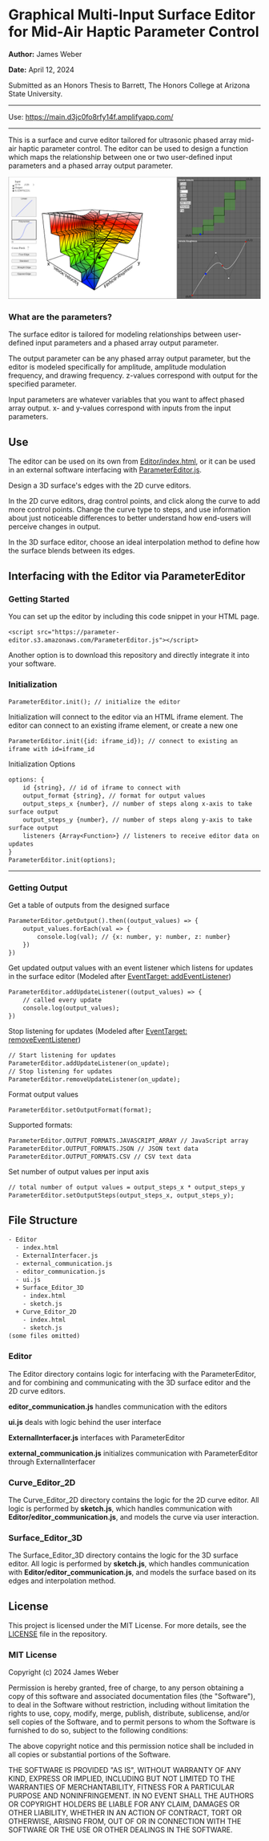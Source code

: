 # Graphical Multi-Input Surface Editor for Mid-Air Haptic Parameter Control


**Author:** James Weber

**Date:** April 12, 2024

Submitted as an Honors Thesis to Barrett, The Honors College at Arizona State University.

-------------------------------------------------

<!-- Paper: <https://keep.lib.asu.edu/items/paper-number> -->

Use: <https://main.d3jc0fo8rfy14f.amplifyapp.com/>

-------------------------------------------------

This is a surface and curve editor tailored for ultrasonic phased array mid-air haptic parameter control. The editor can be used to design a function which maps the relationship between one or two user-defined input parameters and a phased array output parameter.

![Screenshot of surface editor, with edge along the x-axis labeled "Vehicle Velocity" and being defined by 2D curve editor (top right) using just noticeable difference ranges to make non-linear steps. Edge along y-axis labeled "Vehicle Roughness" and is defined by 2D curve editor (bottom right) using a smooth curve ](images/Example-Image.png)

### What are the parameters?
The surface editor is tailored for modeling relationships between user-defined input parameters and a phased array output parameter.

The output parameter can be any phased array output parameter, but the editor is modeled specifically for amplitude, amplitude modulation frequency, and drawing frequency. z-values correspond with output for the specified parameter.

Input parameters are whatever variables that you want to affect phased array output. x- and y-values correspond with inputs from the input parameters.

## Use
The editor can be used on its own from [Editor/index.html](Editor/index.html), or it can be used in an external software interfacing with [ParameterEditor.js](ParameterEditor.js).

Design a 3D surface's edges with the 2D curve editors. 

In the 2D curve editors, drag control points, and click along the curve to add more control points. Change the curve type to steps, and use information about just noticeable differences to better understand how end-users will perceive changes in output.

In the 3D surface editor, choose an ideal interpolation method to define how the surface blends between its edges.

## Interfacing with the Editor via ParameterEditor

### Getting Started

You can set up the editor by including this code snippet in your HTML page.

```
<script src="https://parameter-editor.s3.amazonaws.com/ParameterEditor.js"></script>
```

Another option is to download this repository and directly integrate it into your software.


### Initialization

```
ParameterEditor.init(); // initialize the editor
```

Initialization will connect to the editor via an HTML iframe element. The editor can connect to an existing iframe element, or create a new one

```
ParameterEditor.init({id: iframe_id}); // connect to existing an iframe with id=iframe_id
```

Initialization Options
```
options: {
    id {string}, // id of iframe to connect with
    output_format {string}, // format for output values
    output_steps_x {number}, // number of steps along x-axis to take surface output 
    output_steps_y {number}, // number of steps along y-axis to take surface output 
    listeners {Array<Function>} // listeners to receive editor data on updates
}
ParameterEditor.init(options);
```

---------------------

### Getting Output

Get a table of outputs from the designed surface
```
ParameterEditor.getOutput().then((output_values) => {
    output_values.forEach(val => {
        console.log(val); // {x: number, y: number, z: number}
    })
})
```

Get updated output values with an event listener which listens for updates in the surface editor (Modeled after [EventTarget: addEventListener](https://developer.mozilla.org/en-US/docs/Web/API/EventTarget/addEventListener))
```
ParameterEditor.addUpdateListener((output_values) => {
    // called every update
    console.log(output_values);
})
```

Stop listening for updates (Modeled after [EventTarget: removeEventListener](https://developer.mozilla.org/en-US/docs/Web/API/EventTarget/removeEventListener))
```
// Start listening for updates
ParameterEditor.addUpdateListener(on_update);
// Stop listening for updates
ParameterEditor.removeUpdateListener(on_update);
```

Format output values
```
ParameterEditor.setOutputFormat(format);
```
Supported formats:
```
ParameterEditor.OUTPUT_FORMATS.JAVASCRIPT_ARRAY // JavaScript array
ParameterEditor.OUTPUT_FORMATS.JSON // JSON text data
ParameterEditor.OUTPUT_FORMATS.CSV // CSV text data
```

Set number of output values per input axis
```
// total number of output values = output_steps_x * output_steps_y
ParameterEditor.setOutputSteps(output_steps_x, output_steps_y);
```

## File Structure
```
- Editor
  - index.html
  - ExternalInterfacer.js
  - external_communication.js
  - editor_communication.js
  - ui.js
  + Surface_Editor_3D
    - index.html
    - sketch.js
  + Curve_Editor_2D
    - index.html
    - sketch.js
(some files omitted)
```

### Editor

The Editor directory contains logic for interfacing with the ParameterEditor, and for combining and communicating with the 3D surface editor and the 2D curve editors.

**editor_communication.js** handles communication with the editors

**ui.js** deals with logic behind the user interface

**ExternalInterfacer.js** interfaces with ParameterEditor

**external_communication.js** initializes communication with ParameterEditor through ExternalInterfacer

### Curve_Editor_2D

The Curve_Editor_2D directory contains the logic for the 2D curve editor. All logic is performed by **sketch.js**, which handles communication with **Editor/editor_communication.js**, and models the curve via user interaction.

### Surface_Editor_3D

The Surface_Editor_3D directory contains the logic for the 3D surface editor. All logic is performed by **sketch.js**, which handles communication with **Editor/editor_communication.js**, and models the surface based on its edges and interpolation method.


## License

This project is licensed under the MIT License. For more details, see the [LICENSE](LICENSE) file in the repository.

### MIT License

Copyright (c) 2024 James Weber

Permission is hereby granted, free of charge, to any person obtaining a copy
of this software and associated documentation files (the "Software"), to deal
in the Software without restriction, including without limitation the rights
to use, copy, modify, merge, publish, distribute, sublicense, and/or sell
copies of the Software, and to permit persons to whom the Software is
furnished to do so, subject to the following conditions:

The above copyright notice and this permission notice shall be included in all
copies or substantial portions of the Software.

THE SOFTWARE IS PROVIDED "AS IS", WITHOUT WARRANTY OF ANY KIND, EXPRESS OR
IMPLIED, INCLUDING BUT NOT LIMITED TO THE WARRANTIES OF MERCHANTABILITY,
FITNESS FOR A PARTICULAR PURPOSE AND NONINFRINGEMENT. IN NO EVENT SHALL THE
AUTHORS OR COPYRIGHT HOLDERS BE LIABLE FOR ANY CLAIM, DAMAGES OR OTHER
LIABILITY, WHETHER IN AN ACTION OF CONTRACT, TORT OR OTHERWISE, ARISING FROM,
OUT OF OR IN CONNECTION WITH THE SOFTWARE OR THE USE OR OTHER DEALINGS IN THE
SOFTWARE.
